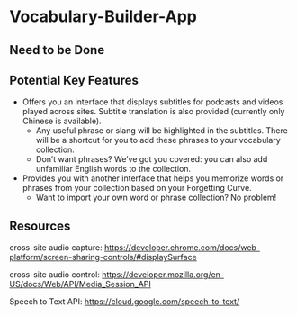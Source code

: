 # Vocabulary-Builder-App
## Need to be Done
## Potential Key Features
- Offers you an interface that displays subtitles for podcasts and videos played across sites. Subtitle translation is also provided (currently only Chinese is available).
    - Any useful phrase or slang will be highlighted in the subtitles. There will be a shortcut for you to add these phrases to your vocabulary collection.
    - Don’t want phrases? We’ve got you covered: you can also add unfamiliar English words to the collection.
- Provides you with another interface that helps you memorize words or phrases from your collection based on your Forgetting Curve.
    - Want to import your own word or phrase collection? No problem!
## Resources
cross-site audio capture: https://developer.chrome.com/docs/web-platform/screen-sharing-controls/#displaySurface

cross-site audio control: https://developer.mozilla.org/en-US/docs/Web/API/Media_Session_API

Speech to Text API: https://cloud.google.com/speech-to-text/



